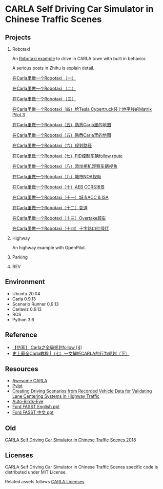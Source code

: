 # CARLA Self Driving Car Simulator in Chinese Traffic Scenes

## Projects
1. Robotaxi

   An [Robotaxi example](./robotaxi.md) to drive in CARLA town with built in behavior.  

   A serious posts in Zhihu is explain detail.

   [在Carla里做一个Robotaxi （一）](https://zhuanlan.zhihu.com/p/508261286) 

   [在Carla里做一个Robotaxi （二）](https://zhuanlan.zhihu.com/p/508660497) 

   [在Carla里做一个Robotaxi （三）](https://zhuanlan.zhihu.com/p/514632285)

   [在Carla里做一个Robotaxi（四）给Tesla Cybertruck装上地平线的Matrix Pilot 3](https://zhuanlan.zhihu.com/p/529362118)

   [在Carla里做一个Robotaxi（五）熟悉Carla里的地图](https://zhuanlan.zhihu.com/p/607698172)

   [在Carla里做一个Robotaxi（五）熟悉Carla里的地图](https://zhuanlan.zhihu.com/p/607698172)

   [在Carla里做一个Robotaxi（六）规划路径](https://zhuanlan.zhihu.com/p/609536021)

   [在Carla里做一个Robotaxi（七）PID控制车辆follow route](https://zhuanlan.zhihu.com/p/610875681)

   [在Carla里做一个Robotaxi（八）添加相机观察车辆视角](https://zhuanlan.zhihu.com/p/611485866)
   
   [在Carla里做一个Robotaxi（九）城市NOA视频](https://zhuanlan.zhihu.com/p/612167062)

   [在Carla里做一个Robotaxi（十）AEB CCRS场景](https://zhuanlan.zhihu.com/p/615231336)

   [在Carla里做一个Robotaxi（十一）城市ACC & ISA](https://zhuanlan.zhihu.com/p/617173203)

   [在Carla里做一个Robotaxi（十二）变道](https://zhuanlan.zhihu.com/p/619977461)

   [在Carla里做一个Robotaxi（十三）Overtake超车](https://zhuanlan.zhihu.com/p/620246144)

   [在Carla里做一个Robotaxi（十四）十字路口红绿灯](https://zhuanlan.zhihu.com/p/629244936)

3. Highway

   An highway example with OpenPilot.  

4. Parking 

1. BEV
## Environment
* Ubuntu 20.04
* Carla 0.9.13
* Scenario Runner 0.9.13
* Carlaviz 0.9.13
* ROS
* Python 3.6

## Reference

- [【仿真】 Carla之全局规划follow [4]](https://blog.csdn.net/qq_39537898/article/details/117563006)
- [史上最全Carla教程 |（七）一文解析CARLA的行为规划（下）](https://zhuanlan.zhihu.com/p/376411890)

## Resources

* [Awesome CARLA](https://github.com/Amin-Tgz/awesome-CARLA)
* [Pylot](https://github.com/erdos-project/pylot)
* [Creating Driving Scenarios from Recorded Vehicle Data for Validating Lane Centering Systems in Highway Traffic](https://www.mathworks.com/videos/creating-driving-scenarios-from-recorded-vehicle-data-for-validating-lane-centering-systems-in-highway-traffic-1592820033589.html)
* [Auto-Birds-Eye](https://github.com/MankaranSingh/Auto-Birds-Eye)
* [Ford FASST English ppt](https://www.mathworks.com/content/dam/mathworks/mathworks-dot-com/company/events/conferences/automotive-conference-stuttgart/2020/model-based-agility-with-ford-automated-system-simulation-toolchain-fasst.pdf)
* [Ford FASST 中文 ppt](https://www.matlabexpo.com/content/dam/mathworks/mathworks-dot-com/images/events/matlabexpo/cn/2021/model-based-agility-with-ford-automated-system-simulation-toolchain.pdf)

## Old
[CARLA Self Driving Car Simulator in Chinese Traffic Scenes 2018](./old/README.md)

## Licenses
CARLA Self Driving Car Simulator in Chinese Traffic Scenes specific code is distributed under MIT License.

Related assets follows [CARLA Licenses](https://github.com/carla-simulator/carla)
